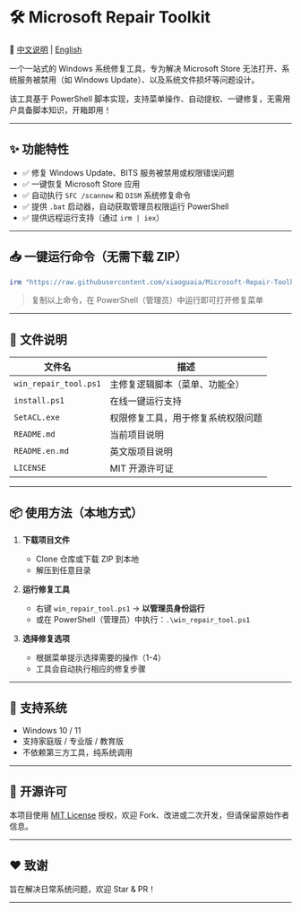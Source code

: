# 🛠️ Microsoft Repair Toolkit

📄 [中文说明](README.md) | [English](README.en.md)

一个一站式的 Windows 系统修复工具，专为解决 Microsoft Store 无法打开、系统服务被禁用（如 Windows Update）、以及系统文件损坏等问题设计。

该工具基于 PowerShell 脚本实现，支持菜单操作、自动提权、一键修复，无需用户具备脚本知识，开箱即用！

---

## ✨ 功能特性

- ✅ 修复 Windows Update、BITS 服务被禁用或权限错误问题
- ✅ 一键恢复 Microsoft Store 应用
- ✅ 自动执行 `SFC /scannow` 和 `DISM` 系统修复命令
- ✅ 提供 `.bat` 启动器，自动获取管理员权限运行 PowerShell
- ✅ 提供远程运行支持（通过 `irm | iex`）

---

## 📥 一键运行命令（无需下载 ZIP）

```powershell
irm "https://raw.githubusercontent.com/xiaoguaia/Microsoft-Repair-Toolkit/master/install.ps1" | iex
```

> 复制以上命令，在 PowerShell（管理员）中运行即可打开修复菜单

---

## 📁 文件说明

| 文件名                | 描述                               |
| --------------------- | ---------------------------------- |
| `win_repair_tool.ps1` | 主修复逻辑脚本（菜单、功能全）     |
| `install.ps1`         | 在线一键运行支持                   |
| `SetACL.exe`          | 权限修复工具，用于修复系统权限问题 |
| `README.md`           | 当前项目说明                       |
| `README.en.md`        | 英文版项目说明                     |
| `LICENSE`             | MIT 开源许可证                     |

---

## 📦 使用方法（本地方式）

1. **下载项目文件**

   - Clone 仓库或下载 ZIP 到本地
   - 解压到任意目录

2. **运行修复工具**

   - 右键 `win_repair_tool.ps1` → **以管理员身份运行**
   - 或在 PowerShell（管理员）中执行：`.\win_repair_tool.ps1`

3. **选择修复选项**
   - 根据菜单提示选择需要的操作（1-4）
   - 工具会自动执行相应的修复步骤

---

## 🧪 支持系统

- Windows 10 / 11
- 支持家庭版 / 专业版 / 教育版
- 不依赖第三方工具，纯系统调用

---

## 📄 开源许可

本项目使用 [MIT License](LICENSE) 授权，欢迎 Fork、改进或二次开发，但请保留原始作者信息。

---

## ❤️ 致谢

旨在解决日常系统问题，欢迎 Star & PR！

---

